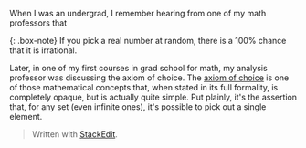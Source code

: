 When I was an undergrad, I remember hearing from one of my math professors that

{: .box-note}
If you pick a real number at random, there is a 100% chance that it is irrational.

Later, in one of my first courses in grad school for math, my analysis professor was discussing the axiom of choice. The [axiom of choice](https://en.wikipedia.org/wiki/Axiom_of_choice) is one of those mathematical concepts that, when stated in its full formality, is completely opaque, but is actually quite simple. Put plainly, it's the assertion that, for any set (even infinite ones), it's possible to pick out a single element. 


> Written with [StackEdit](https://stackedit.io/).
<!--stackedit_data:
eyJoaXN0b3J5IjpbMTE2NjM4NzQ0LDYzODM0MDQ2OSwtNDkzMz
Y2MTcwLC0xMTU3OTg4MjMyLDMxNzYwODEyMV19
-->